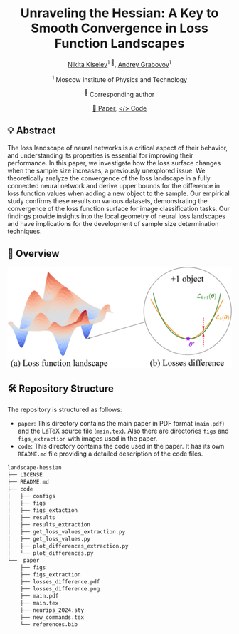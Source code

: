 <div align="center">
<h1>Unraveling the Hessian: A Key to Smooth Convergence in Loss Function Landscapes</h1>

[Nikita Kiselev](https://github.com/kisnikser)<sup>1 :email:</sup>, [Andrey Grabovoy](https://github.com/andriygav)<sup>1</sup>

<sup>1</sup> Moscow Institute of Physics and Technology

<sup>:email:</sup> Corresponding author

[📝 Paper](https://github.com/kisnikser/landscape-hessian/blob/main/paper/main.pdf), [</> Code](https://github.com/kisnikser/landscape-hessian/tree/main/code)

</div>

## 💡 Abstract
The loss landscape of neural networks is a critical aspect of their behavior, and understanding its properties is essential for improving their performance. 
In this paper, we investigate how the loss surface changes when the sample size increases, a previously unexplored issue. 
We theoretically analyze the convergence of the loss landscape in a fully connected neural network and derive upper bounds for the difference in loss function values when adding a new object to the sample. 
Our empirical study confirms these results on various datasets, demonstrating the convergence of the loss function surface for image classification tasks. 
Our findings provide insights into the local geometry of neural loss landscapes and have implications for the development of sample size determination techniques.

## 🔎 Overview
<div align="center">
  <img alt="overview" src="paper/losses_difference.png">
</div>


## 🛠️ Repository Structure
The repository is structured as follows:
- `paper`: This directory contains the main paper in PDF format (`main.pdf`) and the LaTeX source file (`main.tex`). Also there are directories `figs` and `figs_extraction` with images used in the paper.
- `code`: This directory contains the code used in the paper. It has its own `README.md` file providing a detailed description of the code files.
```shell
landscape-hessian
├── LICENSE
├── README.md
├── code
│   ├── configs
│   ├── figs
│   ├── figs_extaction
│   ├── results
│   ├── results_extraction
│   ├── get_loss_values_extraction.py
│   ├── get_loss_values.py
│   ├── plot_differences_extraction.py
│   └── plot_differences.py
└──  paper
    ├── figs
    ├── figs_extraction
    ├── losses_difference.pdf
    ├── losses_difference.png
    ├── main.pdf
    ├── main.tex
    ├── neurips_2024.sty
    ├── new_commands.tex
    └── references.bib
```